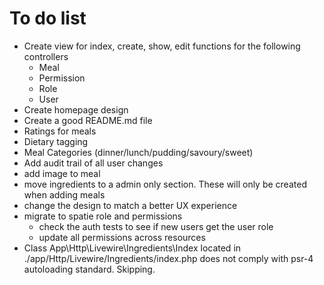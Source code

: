 # To do list

- Create view for index, create, show, edit functions for the following controllers
  - Meal
  - Permission
  - Role
  - User
- Create homepage design
- Create a good README.md file
- Ratings for meals
- Dietary tagging
- Meal Categories (dinner/lunch/pudding/savoury/sweet)
- Add audit trail of all user changes
- add image to meal
- move ingredients to a admin only section. These will only be created when adding meals
- change the design to match a better UX experience
- migrate to spatie role and permissions
  - check the auth tests to see if new users get the user role
  - update all permissions across resources
- Class App\Http\Livewire\Ingredients\Index located in ./app/Http/Livewire/Ingredients/index.php does not comply with psr-4 autoloading standard. Skipping.